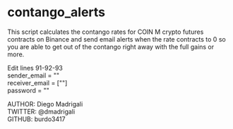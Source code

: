 # contango_alerts

This script calculates the contango rates for COIN M crypto futures contracts on Binance and send email alerts when the rate contracts to 0 so you are able to get out of the contango right away with the full gains or more.

Edit lines 91-92-93  
sender_email = ""  
receiver_email = [""]  
password = ""  

AUTHOR: Diego Madrigali  
TWITTER: @dmadrigali  
GITHUB: burdo3417  

